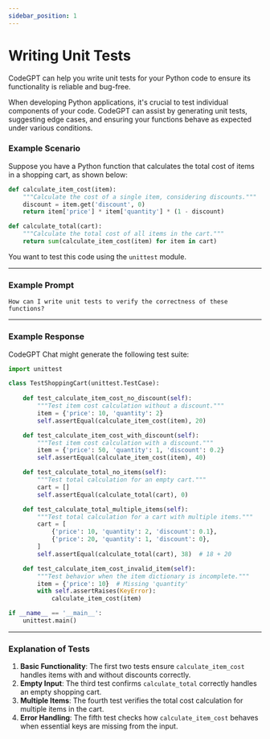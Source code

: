 ```yaml
---
sidebar_position: 1
---
```

# Writing Unit Tests

CodeGPT can help you write unit tests for your Python code to ensure its functionality is reliable and bug-free.

When developing Python applications, it's crucial to test individual components of your code. CodeGPT can assist by generating unit tests, suggesting edge cases, and ensuring your functions behave as expected under various conditions.

### Example Scenario

Suppose you have a Python function that calculates the total cost of items in a shopping cart, as shown below:

```python
def calculate_item_cost(item):
    """Calculate the cost of a single item, considering discounts."""
    discount = item.get('discount', 0)
    return item['price'] * item['quantity'] * (1 - discount)

def calculate_total(cart):
    """Calculate the total cost of all items in the cart."""
    return sum(calculate_item_cost(item) for item in cart)
```

You want to test this code using the `unittest` module.

---

### Example Prompt

`How can I write unit tests to verify the correctness of these functions?`

---

### Example Response

CodeGPT Chat might generate the following test suite:

```python
import unittest

class TestShoppingCart(unittest.TestCase):
    
    def test_calculate_item_cost_no_discount(self):
        """Test item cost calculation without a discount."""
        item = {'price': 10, 'quantity': 2}
        self.assertEqual(calculate_item_cost(item), 20)

    def test_calculate_item_cost_with_discount(self):
        """Test item cost calculation with a discount."""
        item = {'price': 50, 'quantity': 1, 'discount': 0.2}
        self.assertEqual(calculate_item_cost(item), 40)

    def test_calculate_total_no_items(self):
        """Test total calculation for an empty cart."""
        cart = []
        self.assertEqual(calculate_total(cart), 0)

    def test_calculate_total_multiple_items(self):
        """Test total calculation for a cart with multiple items."""
        cart = [
            {'price': 10, 'quantity': 2, 'discount': 0.1},
            {'price': 20, 'quantity': 1, 'discount': 0},
        ]
        self.assertEqual(calculate_total(cart), 38)  # 18 + 20

    def test_calculate_item_cost_invalid_item(self):
        """Test behavior when the item dictionary is incomplete."""
        item = {'price': 10}  # Missing 'quantity'
        with self.assertRaises(KeyError):
            calculate_item_cost(item)

if __name__ == '__main__':
    unittest.main()
```

---

### Explanation of Tests

1. **Basic Functionality**: The first two tests ensure `calculate_item_cost` handles items with and without discounts correctly.
2. **Empty Input**: The third test confirms `calculate_total` correctly handles an empty shopping cart.
3. **Multiple Items**: The fourth test verifies the total cost calculation for multiple items in the cart.
4. **Error Handling**: The fifth test checks how `calculate_item_cost` behaves when essential keys are missing from the input.